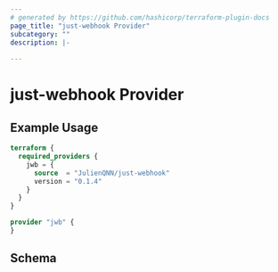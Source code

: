 ```yaml
---
# generated by https://github.com/hashicorp/terraform-plugin-docs
page_title: "just-webhook Provider"
subcategory: ""
description: |-
  
---
```


# just-webhook Provider



## Example Usage

```terraform
terraform {
  required_providers {
    jwb = {
      source  = "JulienQNN/just-webhook"
      version = "0.1.4"
    }
  }
}

provider "jwb" {
}
```

<!-- schema generated by tfplugindocs -->
## Schema
